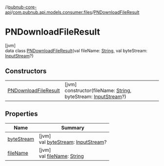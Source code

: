 //[pubnub-core-api](../../../index.md)/[com.pubnub.api.models.consumer.files](../index.md)/[PNDownloadFileResult](index.md)

# PNDownloadFileResult

[jvm]\
data class [PNDownloadFileResult](index.md)(val fileName: [String](https://kotlinlang.org/api/latest/jvm/stdlib/kotlin/-string/index.html), val byteStream: [InputStream](https://docs.oracle.com/javase/8/docs/api/java/io/InputStream.html)?)

## Constructors

| | |
|---|---|
| [PNDownloadFileResult](-p-n-download-file-result.md) | [jvm]<br>constructor(fileName: [String](https://kotlinlang.org/api/latest/jvm/stdlib/kotlin/-string/index.html), byteStream: [InputStream](https://docs.oracle.com/javase/8/docs/api/java/io/InputStream.html)?) |

## Properties

| Name | Summary |
|---|---|
| [byteStream](byte-stream.md) | [jvm]<br>val [byteStream](byte-stream.md): [InputStream](https://docs.oracle.com/javase/8/docs/api/java/io/InputStream.html)? |
| [fileName](file-name.md) | [jvm]<br>val [fileName](file-name.md): [String](https://kotlinlang.org/api/latest/jvm/stdlib/kotlin/-string/index.html) |

